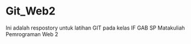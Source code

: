 # Git_Web2
Ini adalah respostory untuk latihan GIT pada kelas IF GAB SP Matakuliah Pemrograman Web 2
